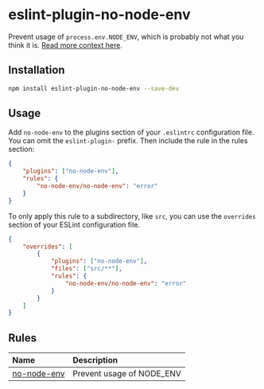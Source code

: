# eslint-plugin-no-node-env

Prevent usage of `process.env.NODE_ENV`, which is probably not what you think it is. [Read more context here](/docs/rules/no-node-env.md).

## Installation

```sh
npm install eslint-plugin-no-node-env --save-dev
```

## Usage

Add `no-node-env` to the plugins section of your `.eslintrc` configuration file. You can omit the `eslint-plugin-` prefix. Then include the rule in the rules section:

```json
{
    "plugins": ["no-node-env"],
    "rules": {
        "no-node-env/no-node-env": "error"
    }
}
```

To only apply this rule to a subdirectory, like `src`, you can use the `overrides` section of your ESLint configuration file.

```json
{
    "overrides": [
        {
            "plugins": ["no-node-env"],
            "files": ["src/**"],
            "rules": {
                "no-node-env/no-node-env": "error"
            }
        }
    ]
}
```

## Rules

<!-- begin auto-generated rules list -->

| Name                                     | Description               |
| :--------------------------------------- | :------------------------ |
| [no-node-env](docs/rules/no-node-env.md) | Prevent usage of NODE_ENV |

<!-- end auto-generated rules list -->
